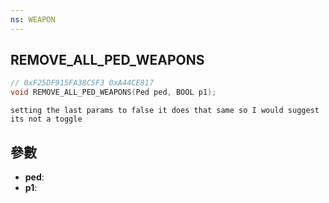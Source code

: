 ```yaml
---
ns: WEAPON
---
```

## REMOVE_ALL_PED_WEAPONS

```c
// 0xF25DF915FA38C5F3 0xA44CE817
void REMOVE_ALL_PED_WEAPONS(Ped ped, BOOL p1);
```

```
setting the last params to false it does that same so I would suggest its not a toggle  
```

## 參數
* **ped**: 
* **p1**: 

